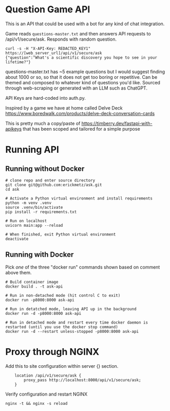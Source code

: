# Question Game API
This is an API that could be used with a bot for any kind of chat integration.

Game reads `questions-master.txt` and then answers API requests to /api/v1/secure/ask. Responds with random question.

```console
curl -s -H "X-API-Key: REDACTED_KEY1" https://[web_server_url]/api/v1/secure/ask 
{"question":"What's a scientific discovery you hope to see in your lifetime?"}
```

questions-master.txt has ~5 example questions but I would suggest finding about 1000 or so, so that it does not get too boring or repetitive. Can be themed and composed to whatever kind of questions you'd like. Sourced through web-scraping or generated with an LLM such as ChatGPT.

API Keys are hard-coded into auth.py.

Inspired by a game we have at home called Delve Deck https://www.boredwalk.com/products/delve-deck-conversation-cards

This is pretty much a copy/paste of https://timberry.dev/fastapi-with-apikeys that has been scoped and tailored for a simple purpose

# Running API

## Running without Docker
```console
# clone repo and enter source directory
git clone git@github.com:erickmetz/ask.git
cd ask

# Activate a Python virtual environment and install requirements
python -m venv .venv
source .venv/bin/activate
pip install -r requirements.txt

# Run on localhost
uvicorn main:app --reload

# When finished, exit Python virtual environment
deactivate
```

## Running with Docker
Pick *one* of the three "docker run" commands shown based on comment above them.
```console
# Build container image
docker build . -t ask-api

# Run in non-detached mode (hit control C to exit)
docker run -p8000:8000 ask-api

# Run in detatched mode, leaving API up in the background
docker run -d -p8000:8000 ask-api

# Run in detached mode and restart every time docker daemon is restarted (until you use the docker stop command)
docker run -d --restart unless-stopped -p8000:8000 ask-api
```

# Proxy through NGINX
Add this to site configuration within server {} section.

```
    location /api/v1/secure/ask {
        proxy_pass http://localhost:8000/api/v1/secure/ask;
    }
```

Verify configuration and restart NGINX
```
nginx -t && nginx -s reload
```

